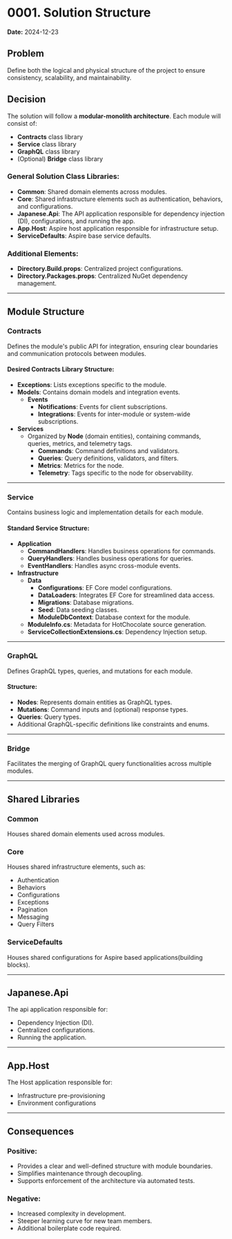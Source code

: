 # 0001. Solution Structure

**Date:** 2024-12-23

## Problem

Define both the logical and physical structure of the project to ensure consistency, scalability, and maintainability.

## Decision

The solution will follow a **modular-monolith architecture**. Each module will consist of:
- **Contracts** class library
- **Service** class library
- **GraphQL** class library
- (Optional) **Bridge** class library

### General Solution Class Libraries:
- **Common**: Shared domain elements across modules.
- **Core**: Shared infrastructure elements such as authentication, behaviors, and configurations.
- **Japanese.Api**: The API application responsible for dependency injection (DI), configurations, and running the app.
- **App.Host**: Aspire host application responsible for infrastructure setup.
- **ServiceDefaults**: Aspire base service defaults.

### Additional Elements:
- **Directory.Build.props**: Centralized project configurations.
- **Directory.Packages.props**: Centralized NuGet dependency management.

---

## Module Structure

### **Contracts**
Defines the module's public API for integration, ensuring clear boundaries and communication protocols between modules.

#### Desired Contracts Library Structure:
- **Exceptions**: Lists exceptions specific to the module.
- **Models**: Contains domain models and integration events.
  - **Events**
    - **Notifications**: Events for client subscriptions.
    - **Integrations**: Events for inter-module or system-wide subscriptions.
- **Services**
  - Organized by **Node** (domain entities), containing commands, queries, metrics, and telemetry tags.
    - **Commands**: Command definitions and validators.
    - **Queries**: Query definitions, validators, and filters.
    - **Metrics**: Metrics for the node.
    - **Telemetry**: Tags specific to the node for observability.

---

### **Service**
Contains business logic and implementation details for each module.

#### Standard Service Structure:
- **Application**
  - **CommandHandlers**: Handles business operations for commands.
  - **QueryHandlers**: Handles business operations for queries.
  - **EventHandlers**: Handles async cross-module events.
- **Infrastructure**
  - **Data**
    - **Configurations**: EF Core model configurations.
    - **DataLoaders**: Integrates EF Core for streamlined data access.
    - **Migrations**: Database migrations.
    - **Seed**: Data seeding classes.
    - **ModuleDbContext**: Database context for the module.
  - **ModuleInfo.cs**: Metadata for HotChocolate source generation.
  - **ServiceCollectionExtensions.cs**: Dependency Injection setup.

---

### **GraphQL**
Defines GraphQL types, queries, and mutations for each module.

#### Structure:
- **Nodes**: Represents domain entities as GraphQL types.
- **Mutations**: Command inputs and (optional) response types.
- **Queries**: Query types.
- Additional GraphQL-specific definitions like constraints and enums.

---

### **Bridge**
Facilitates the merging of GraphQL query functionalities across multiple modules.

---

## Shared Libraries

### **Common**
Houses shared domain elements used across modules.

### **Core**
Houses shared infrastructure elements, such as:
- Authentication
- Behaviors
- Configurations
- Exceptions
- Pagination
- Messaging
- Query Filters

### **ServiceDefaults**
Houses shared configurations for Aspire based applications(building blocks).

---

## Japanese.Api
The api application responsible for:
- Dependency Injection (DI).
- Centralized configurations.
- Running the application.

---

## App.Host
The Host application responsible for:
- Infrastructure pre-provisioning
- Environment configurations

---

## Consequences

### Positive:
- Provides a clear and well-defined structure with module boundaries.
- Simplifies maintenance through decoupling.
- Supports enforcement of the architecture via automated tests.

### Negative:
- Increased complexity in development.
- Steeper learning curve for new team members.
- Additional boilerplate code required.
